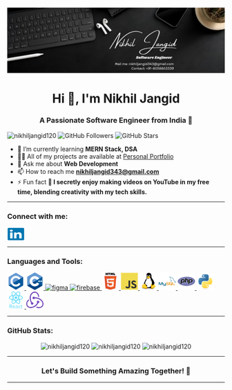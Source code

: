 ![logo](https://github.com/nikhiljangid120/nikhiljangid120/blob/main/WhatsApp%20Image%202024-07-14%20at%2021.52.30_e2c5c567.jpg)

<h1 align="center">Hi 👋, I'm Nikhil Jangid</h1>
<h3 align="center">A Passionate Software Engineer from India 🚀</h3>


<p align="left">
  <img src="https://komarev.com/ghpvc/?username=nikhiljangid120&label=Profile%20views&color=0e75b6&style=flat" alt="nikhiljangid120" /> 
  <img src="https://img.shields.io/github/followers/nikhiljangid120?label=Follow%20Me&style=social" alt="GitHub Followers" />
  <img src="https://img.shields.io/github/stars/nikhiljangid120?affiliations=OWNER&style=social" alt="GitHub Stars" />
</p>

- 🌱 I’m currently learning **MERN Stack, DSA**
- 👨‍💻 All of my projects are available at [Personal Portfolio](https://nikhiljangid120.github.io/CBTCIP/Personal%20Portfolio/index.html)
- 💬 Ask me about **Web Development**
- 📫 How to reach me **nikhiljangid343@gmail.com**
- ⚡ Fun fact **🎥 I secretly enjoy making videos on YouTube in my free time, blending creativity with my tech skills.**

---

<h3 align="left">Connect with me:</h3>
<p align="left">
   <a href="https://www.linkedin.com/in/nikhil-jangid-b84360264/" target="blank">
    <img align="center" src="https://raw.githubusercontent.com/devicons/devicon/master/icons/linkedin/linkedin-original.svg" alt="LinkedIn Profile" height="30" width="40" />
  </a>
<!--   <a href="https://www.leetcode.com/nikhil_888" target="blank">
    <img align="center" src="https://raw.githubusercontent.com/devicons/devicon/master/icons/leetcode/leetcode-original.svg" alt="LeetCode Profile" height="30" width="40" />
  </a> 
  <a href="https://auth.geeksforgeeks.org/user/nikhiljals77" target="blank">
    <img align="center" src="https://raw.githubusercontent.com/devicons/devicon/master/icons/geeksforgeeks/geeksforgeeks-original.svg" alt="GeeksforGeeks Profile" height="30" width="40" />
  </a> -->
</p>

---

<h3 align="left">Languages and Tools:</h3>
<p align="left"> 
  <a href="https://www.cprogramming.com/" target="_blank" rel="noreferrer"> 
    <img src="https://raw.githubusercontent.com/devicons/devicon/master/icons/c/c-original.svg" alt="c" width="40" height="40"/> 
  </a> 
  <a href="https://www.w3schools.com/cpp/" target="_blank" rel="noreferrer"> 
    <img src="https://raw.githubusercontent.com/devicons/devicon/master/icons/cplusplus/cplusplus-original.svg" alt="cplusplus" width="40" height="40"/> 
  </a> 
  <a href="https://www.figma.com/" target="_blank" rel="noreferrer"> 
    <img src="https://www.vectorlogo.zone/logos/figma/figma-icon.svg" alt="figma" width="40" height="40"/> 
  </a> 
  <a href="https://firebase.google.com/" target="_blank" rel="noreferrer"> 
    <img src="https://www.vectorlogo.zone/logos/firebase/firebase-icon.svg" alt="firebase" width="40" height="40"/> 
  </a> 
  <a href="https://www.w3.org/html/" target="_blank" rel="noreferrer"> 
    <img src="https://raw.githubusercontent.com/devicons/devicon/master/icons/html5/html5-original-wordmark.svg" alt="html5" width="40" height="40"/> 
  </a> 
  <a href="https://developer.mozilla.org/en-US/docs/Web/JavaScript" target="_blank" rel="noreferrer"> 
    <img src="https://raw.githubusercontent.com/devicons/devicon/master/icons/javascript/javascript-original.svg" alt="javascript" width="40" height="40"/> 
  </a> 
  <a href="https://www.linux.org/" target="_blank" rel="noreferrer"> 
    <img src="https://raw.githubusercontent.com/devicons/devicon/master/icons/linux/linux-original.svg" alt="linux" width="40" height="40"/> 
  </a> 
  <a href="https://www.mysql.com/" target="_blank" rel="noreferrer"> 
    <img src="https://raw.githubusercontent.com/devicons/devicon/master/icons/mysql/mysql-original-wordmark.svg" alt="mysql" width="40" height="40"/> 
  </a> 
  <a href="https://www.php.net" target="_blank" rel="noreferrer"> 
    <img src="https://raw.githubusercontent.com/devicons/devicon/master/icons/php/php-original.svg" alt="php" width="40" height="40"/> 
  </a> 
  <a href="https://www.python.org" target="_blank" rel="noreferrer"> 
    <img src="https://raw.githubusercontent.com/devicons/devicon/master/icons/python/python-original.svg" alt="python" width="40" height="40"/> 
  </a> 
  <a href="https://reactjs.org/" target="_blank" rel="noreferrer"> 
    <img src="https://raw.githubusercontent.com/devicons/devicon/master/icons/react/react-original-wordmark.svg" alt="react" width="40" height="40"/> 
  </a> 
  <a href="https://redux.js.org" target="_blank" rel="noreferrer"> 
    <img src="https://raw.githubusercontent.com/devicons/devicon/master/icons/redux/redux-original.svg" alt="redux" width="40" height="40"/> 
  </a> 
</p>

---

<h3 align="left">GitHub Stats:</h3>
<div align="center">
  <img align="center" src="https://github-readme-stats.vercel.app/api/top-langs?username=nikhiljangid120&show_icons=true&locale=en&layout=compact" alt="nikhiljangid120" />
  <img align="center" src="https://github-readme-stats.vercel.app/api?username=nikhiljangid120&show_icons=true&locale=en" alt="nikhiljangid120" />
  <img align="center" src="https://github-readme-streak-stats.herokuapp.com/?user=nikhiljangid120&" alt="nikhiljangid120" />
</div>

---


<h3 align="center">Let's Build Something Amazing Together! 🚀</h3>

---

